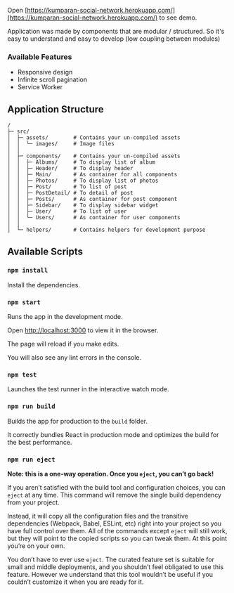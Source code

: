 Open [https://kumparan-social-network.herokuapp.com/](https://kumparan-social-network.herokuapp.com/) to see demo.

Application was made by components that are modular / structured. So it's easy to understand and easy to develop (low coupling between modules)

### Available Features
- Responsive design
- Infinite scroll pagination
- Service Worker

## Application Structure

```
/
├─ src/
│  ├─ assets/        # Contains your un-compiled assets
│  │  └─ images/     # Image files
│  │
│  ├─ components/    # Contains your un-compiled assets
│  │  ├─ Albums/     # To display list of album
│  │  ├─ Header/     # To display header
│  │  ├─ Main/       # As container for all components
│  │  ├─ Photos/     # To display list of photos
│  │  ├─ Post/       # To list of post
│  │  ├─ PostDetail/ # To detail of post
│  │  ├─ Posts/      # As container for post component
│  │  ├─ Sidebar/    # To display sidebar widget
│  │  ├─ User/       # To list of user
│  │  └─ Users/      # As container for user components
│  │
│  └─ helpers/       # Contains helpers for development purpose
```

  

## Available Scripts

### `npm install`

Install the dependencies.<br>  

### `npm start`

Runs the app in the development mode.<br>

Open [http://localhost:3000](http://localhost:3000) to view it in the browser.

The page will reload if you make edits.<br>

You will also see any lint errors in the console.

  

### `npm test`

Launches the test runner in the interactive watch mode.<br>


### `npm run build`

Builds the app for production to the `build` folder.<br>

It correctly bundles React in production mode and optimizes the build for the best performance.


### `npm run eject`

**Note: this is a one-way operation. Once you `eject`, you can’t go back!** 

If you aren’t satisfied with the build tool and configuration choices, you can `eject` at any time. This command will remove the single build dependency from your project.

Instead, it will copy all the configuration files and the transitive dependencies (Webpack, Babel, ESLint, etc) right into your project so you have full control over them. All of the commands except `eject` will still work, but they will point to the copied scripts so you can tweak them. At this point you’re on your own.

You don’t have to ever use `eject`. The curated feature set is suitable for small and middle deployments, and you shouldn’t feel obligated to use this feature. However we understand that this tool wouldn’t be useful if you couldn’t customize it when you are ready for it.